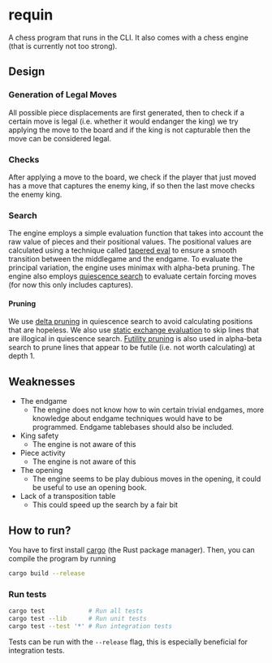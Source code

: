 # requin

A chess program that runs in the CLI. It also comes with a chess engine (that is currently not too strong).

## Design
### Generation of Legal Moves
All possible piece displacements are first generated, then to check if a certain move is legal (i.e. whether it would endanger the king) we try applying the move to the board and if the king is not capturable then the move can be considered legal.

### Checks
After applying a move to the board, we check if the player that just moved has a move that captures the enemy king, if so then the last move checks the enemy king.

### Search
The engine employs a simple evaluation function that takes into account the raw value of pieces and their positional values. The positional values are calculated using a technique called [tapered eval](https://www.chessprogramming.org/Tapered_Eval) to ensure a smooth transition between the middlegame and the endgame. To evaluate the principal variation, the engine uses minimax with alpha-beta pruning. The engine also employs [quiescence search](https://www.chessprogramming.org/Quiescence_Search) to evaluate certain forcing moves (for now this only includes captures).

#### Pruning
We use [delta pruning](https://www.chessprogramming.org/Delta_Pruning) in quiescence search to avoid calculating positions that are hopeless. We also use [static exchange evaluation](https://www.chessprogramming.org/Static_Exchange_Evaluation) to skip lines that are illogical in quiescence search. [Futility pruning](https://www.chessprogramming.org/Futility_Pruning) is also used in alpha-beta search to prune lines that appear to be futile (i.e. not worth calculating) at depth 1.

## Weaknesses
* The endgame
    - The engine does not know how to win certain trivial endgames, more knowledge about endgame techniques would have to be programmed. Endgame tablebases should also be included.
* King safety
    -  The engine is not aware of this
* Piece activity
    -  The engine is not aware of this
* The opening
    - The engine seems to be play dubious moves in the opening, it could be useful to use an opening book.
* Lack of a transposition table
    - This could speed up the search by a fair bit

## How to run?
You have to first install [cargo](https://doc.rust-lang.org/cargo/getting-started/installation.html) (the Rust package manager). Then, you can compile the program by running

```bash
cargo build --release
```

### Run tests
```bash
cargo test            # Run all tests
cargo test --lib      # Run unit tests
cargo test --test '*' # Run integration tests
```
Tests can be run with the `--release` flag, this is especially beneficial for integration tests.
